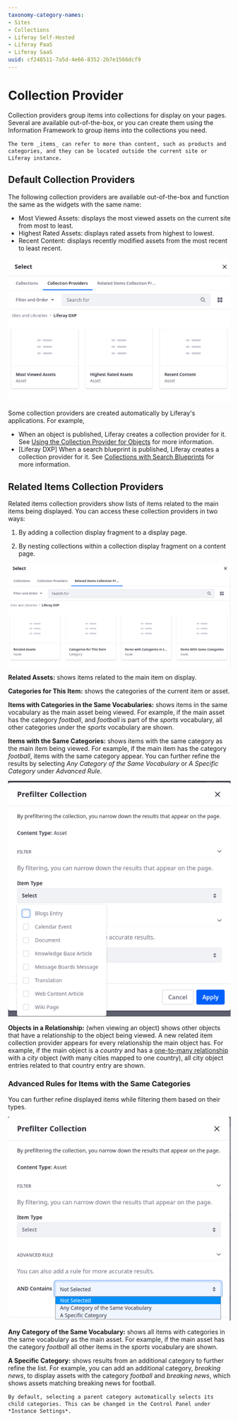 ```yaml
---
taxonomy-category-names:
- Sites
- Collections
- Liferay Self-Hosted
- Liferay PaaS
- Liferay SaaS
uuid: cf248511-7a5d-4e66-8352-2b7e1566dcf9
---
```


# Collection Provider

Collection providers group items into collections for display on your pages. Several are available out-of-the-box, or you can create them using the Information Framework to group items into the collections you need. 

```{note}
The term _items_ can refer to more than content, such as products and categories, and they can be located outside the current site or Liferay instance.
```

## Default Collection Providers

The following collection providers are available out-of-the-box and function the same as the widgets with the same name:

* Most Viewed Assets: displays the most viewed assets on the current site from most to least.
* Highest Rated Assets: displays rated assets from highest to lowest.
* Recent Content: displays recently modified assets from the most recent to least recent.

![When configuring a collection display fragment, you can choose collection providers such as Most Viewed Assets, Highest Rated Assets, and Recent Content.](./collection-providers/images/01.png)

Some collection providers are created automatically by Liferay's applications. For example, 

* When an object is published, Liferay creates a collection provider for it. See [Using the Collection Provider for Objects](../../../building-applications/objects/displaying-object-entries.md#using-the-collection-provider-for-objects) for more information.
* [Liferay DXP] When a search blueprint is published, Liferay creates a collection provider for it. See [Collections with Search Blueprints](../../../using-search/liferay-enterprise-search/search-experiences/search-blueprints/collections-with-search-blueprints.md) for more information.

## Related Items Collection Providers

Related items collection providers show lists of items related to the main items being displayed. You can access these collection providers in two ways:

1. By adding a collection display fragment to a display page.

1. By nesting collections within a collection display fragment on a content page.

![When configuring a collection display fragment, you can choose Related Items collection providers.](./collection-providers/images/02.png)

**Related Assets:** shows items related to the main item on display.

**Categories for This Item:** shows the categories of the current item or asset.

**Items with Categories in the Same Vocabularies:** shows items in the same vocabulary as the main asset being viewed. For example, if the main asset has the category *football*, and *football* is part of the *sports* vocabulary, all other categories under the *sports* vocabulary are shown.

**Items with the Same Categories:** shows items with the same category as the main item being viewed. For example, if the main item has the category *football*, items with the same category appear. You can further refine the results by selecting _Any Category of the Same Vocabulary_ or _A Specific Category_ under *Advanced Rule*.

![Items with the Same Categories requires you to choose an item type.](./collection-providers/images/04.png)

**Objects in a Relationship:** (when viewing an object) shows other objects that have a relationship to the object being viewed. A new related item collection provider appears for every relationship the main object has. For example, if the main object is a *country* and has a [one-to-many relationship](../../../building-applications/objects/creating-and-managing-objects/relationships/defining-object-relationships.md) with a *city* object (with many cities mapped to one country), all city object entries related to that country entry are shown.

### Advanced Rules for Items with the Same Categories

You can further refine displayed items while filtering them based on their types.

![When configuring the Items with the Same Categories provider, you can choose advanced rules from the drop-down.](./collection-providers/images/03.png)

**Any Category of the Same Vocabulary:** shows all items with categories in the same vocabulary as the main asset. For example, if the main asset has the category *football* all other items in the *sports* vocabulary are shown.

**A Specific Category:** shows results from an additional category to further refine the list. For example, you can add an additional category, *breaking news*, to display assets with the category *football* and *breaking news*, which shows assets matching breaking news for football.

```{tip}
By default, selecting a parent category automatically selects its child categories. This can be changed in the Control Panel under *Instance Settings*.
```
